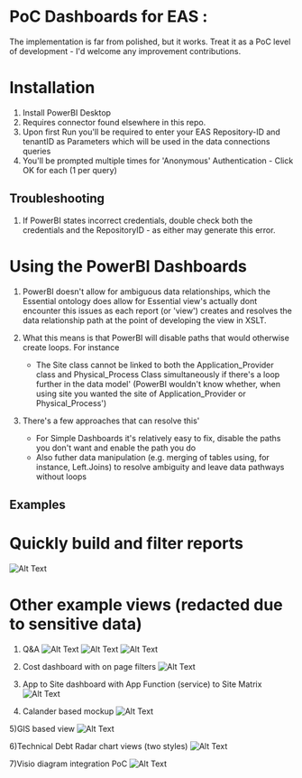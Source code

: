 # PoC Dashboards for EAS : 
The implementation is far from polished, but it works. Treat it as a PoC level of development - I'd welcome any improvement contributions.

# Installation 
1) Install PowerBI Desktop
2) Requires connector found elsewhere in this repo.
3) Upon first Run you'll be required to enter your EAS Repository-ID and tenantID as Parameters which will be used in the data connections queries
4) You'll be prompted multiple times for 'Anonymous' Authentication - Click OK for each (1 per query)

## Troubleshooting

1) If PowerBI states incorrect credentials, double check both the credentials and the RepositoryID - as either may generate this error.

# Using the PowerBI Dashboards

1) PowerBI doesn't allow for ambiguous data relationships, which the Essential ontology does allow for
	Essential view's actually dont encounter this issues as each report (or 'view') creates and resolves the data relationship path at the point of developing the view in XSLT.
	
2) What this means is that PowerBI will disable paths that would otherwise create loops. For instance
	* The Site class cannot be linked to both the Application_Provider class and Physical_Process Class simultaneously if there's a loop further in the data model' 
				(PowerBI wouldn't know whether, when using site you wanted the site of Application_Provider or Physical_Process')
3)  There's a few approaches that can resolve this'
	* For Simple Dashboards it's relatively easy to fix, disable the paths you don't want and enable the path you do
	* Also futher data manipulation (e.g. merging of tables using, for instance, Left.Joins) to resolve ambiguity and leave data pathways without loops

	
## Examples 

# Quickly build and filter reports
![Alt Text](README_content/EA_PowerBI1.gif?raw=true)

# Other example views (redacted due to sensitive data)

1) Q&A 
![Alt Text](README_content/EA_1.png?raw=true)
![Alt Text](README_content/EA_1.1.png?raw=true)
![Alt Text](README_content/EA_1.2.png?raw=true)

2) Cost dashboard with on page filters
![Alt Text](README_content/EA_4.png?raw=true)


3) App to Site dashboard with App Function (service) to Site Matrix
![Alt Text](README_content/EA_5.png?raw=true)

4) Calander based mockup
![Alt Text](README_content/EA_6.png?raw=true)

5)GIS based view
![Alt Text](README_content/EA_7.png?raw=true)

6)Technical Debt Radar chart views (two styles)
![Alt Text](README_content/EA_8.png?raw=true)

7)Visio diagram integration PoC
![Alt Text](README_content/EA_9.png?raw=true)




